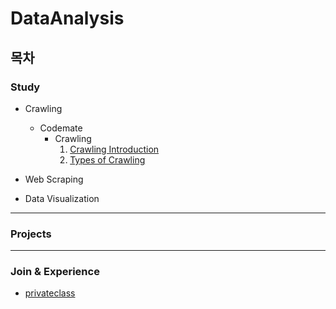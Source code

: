 # DataAnalysis

## 목차

### Study
- Crawling
  - Codemate
    - Crawling
      1. [Crawling Introduction](https://github.com/Lim-JiSeon/DataAnalysis/blob/main/Crawling%20%26%20Scraping/codemate/Crawling/Crawling%20Introduction/READ.md)
      2. [Types of Crawling]()

- Web Scraping

- Data Visualization

<hr>

### Projects

<hr>

### Join & Experience
- [privateclass](https://github.com/Lim-JiSeon/DataAnalysis/blob/main/privateclass/README.md)
  

